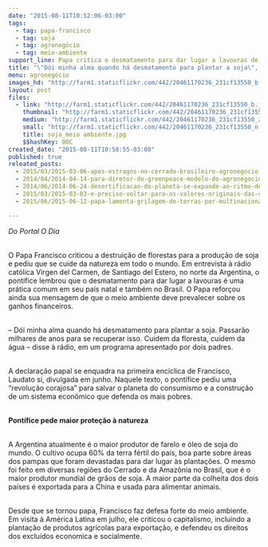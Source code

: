 ```yaml
---
date: "2015-08-11T10:52:06-03:00"
tags:
  - tag: papa-francisco
  - tag: soja
  - tag: agronegócio
  - tag: meio-ambiente
support_line: Papa critica o desmatamento para dar lugar a lavouras de soja. Brasil e Argentina são uns dos países com a maior produção do grão.
title: "\"Dói minha alma quando há desmatamento para plantar a soja\", diz Papa"
menu: agronegócio
images_hd: "http://farm1.staticflickr.com/442/20461170236_231cf13550_b.jpg"
layout: post
files:
  - link: "http://farm1.staticflickr.com/442/20461170236_231cf13550_b.jpg"
    thumbnail: "http://farm1.staticflickr.com/442/20461170236_231cf13550_t.jpg"
    medium: "http://farm1.staticflickr.com/442/20461170236_231cf13550_z.jpg"
    small: "http://farm1.staticflickr.com/442/20461170236_231cf13550_n.jpg"
    title: soja_meio ambiente.jpg
    $$hashKey: 0OC
created_date: "2015-08-11T10:58:55-03:00"
published: true
releated_posts:
  - 2015/03/2015-03-06-apos-estragos-no-cerrado-brasileiro-agronegocio-avanca-sobre-terras-mocambicanas.md
  - 2014/04/2014-04-14-para-diretor-do-greenpeace-modelo-do-agronegocio-e-insustentavel.md-e
  - 2014/06/2014-06-24-desertificacao-do-planeta-se-expande-ao-ritmo-de-12-milhoes-de-hectares-por-ano.md-e
  - 2015/03/2015-03-03-e-preciso-voltar-para-os-valores-originais-das-cooperativas-afirma-papa.md
  - 2015/06/2015-06-12-papa-lamenta-grilagem-de-terras-por-multinacionais-e-estados.md

---
```

<p><em>Do Portal O Dia</em></p>

<p><br />
O Papa Francisco criticou a destrui&ccedil;&atilde;o de florestas para a produ&ccedil;&atilde;o de soja e pediu que se cuide da natureza em todo o mundo. Em entrevista &agrave; r&aacute;dio cat&oacute;lica Virgen del Carmen, de Santiago del Estero, no norte da Argentina, o pont&iacute;fice lembrou que o desmatamento para dar lugar a lavouras &eacute; uma pr&aacute;tica comum em seu pa&iacute;s natal e tamb&eacute;m no Brasil. O Papa refor&ccedil;ou ainda sua mensagem de que o meio ambiente deve prevalecer sobre os ganhos financeiros.</p>

<p><br />
&ndash; D&oacute;i minha alma quando h&aacute; desmatamento para plantar a soja. Passar&atilde;o milhares de anos para se recuperar isso. Cuidem da floresta, cuidem da &aacute;gua &ndash; disse &agrave; r&aacute;dio, em um programa apresentado por dois padres.</p>

<p><br />
A declara&ccedil;&atilde;o papal se enquadra na primeira enc&iacute;clica de Francisco, Laudato si, divulgada em junho. Naquele texto, o pont&iacute;fice pediu uma &ldquo;revolu&ccedil;&atilde;o corajosa&rdquo; para salvar o planeta do consumismo e a constru&ccedil;&atilde;o de um sistema econ&ocirc;mico que defenda os mais pobres.</p>

<p><br />
<strong>Pont&iacute;fice pede maior prote&ccedil;&atilde;o &agrave; natureza</strong></p>

<p><br />
A Argentina atualmente &eacute; o maior produtor de farelo e &oacute;leo de soja do mundo. O cultivo ocupa 60% da terra f&eacute;rtil do pa&iacute;s, boa parte sobre &aacute;reas dos pampas que foram devastadas para dar lugar &agrave;s planta&ccedil;&otilde;es. O mesmo foi feito em diversas regi&otilde;es do Cerrado e da Amaz&ocirc;nia no Brasil, que &eacute; o maior produtor mundial de gr&atilde;os de soja. A maior parte da colheita dos dois pa&iacute;ses &eacute; exportada para a China e usada para alimentar animais.</p>

<p><br />
Desde que se tornou papa, Francisco faz defesa forte do meio ambiente. Em visita &agrave; Am&eacute;rica Latina em julho, ele criticou o capitalismo, incluindo a planta&ccedil;&atilde;o de produtos agr&iacute;colas para exporta&ccedil;&atilde;o, e defendeu os direitos dos exclu&iacute;dos economica e socialmente.</p>
